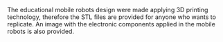 The educational mobile robots design were made applying 3D printing technology, therefore the STL files are provided for anyone who wants to replicate.
An image with the electronic components applied in the mobile robots is also provided. 
